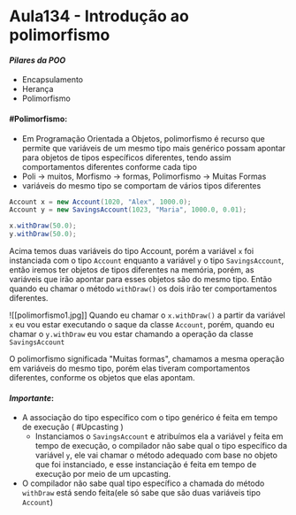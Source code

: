 # Aula134 - Introdução ao polimorfismo

#### *Pilares da POO*
- Encapsulamento
- Herança
- Polimorfismo

####  #Polimorfismo:
- Em Programação Orientada a Objetos, polimorfismo é recurso que permite que variáveis de um mesmo tipo mais genérico possam apontar para objetos de tipos específicos diferentes, tendo assim comportamentos diferentes conforme cada tipo
- Poli -> muitos, Morfismo -> formas, Polimorfismo -> Muitas Formas
- variáveis do mesmo tipo se comportam de vários tipos diferentes

```java
Account x = new Account(1020, "Alex", 1000.0);
Account y = new SavingsAccount(1023, "Maria", 1000.0, 0.01);

x.withDraw(50.0);
y.withDraw(50.0);
```
Acima temos duas variáveis do tipo Account, porém a variável `x` foi instanciada com o tipo `Account` enquanto a variável `y` o tipo `SavingsAccount`, então iremos ter objetos de tipos diferentes na memória, porém, as variáveis que irão apontar para esses objetos são do mesmo tipo.
Então quando eu chamar o método `withDraw()` os dois irão ter comportamentos diferentes.

![[polimorfismo1.jpg]]
Quando eu chamar o `x.withDraw()` a partir da variável `x` eu vou estar executando o saque da classe `Account`, porém, quando eu chamar o `y.withDraw` eu vou estar chamando a operação da classe `SavingsAccount` 

O polimorfismo significada "Muitas formas", chamamos a mesma operação em variáveis do mesmo tipo, porém elas tiveram comportamentos diferentes, conforme os objetos que elas apontam.

#### *Importante*:
- A associação do tipo específico com o tipo genérico é feita em tempo de execução ( #Upcasting )
	- Instanciamos o `SavingsAccount` e atribuímos ela a variável `y` feita em tempo de execução, o compilador não sabe qual o tipo específico da variável `y`, ele vai chamar o método adequado com base no objeto que foi instanciado, e esse instanciação é feita em tempo de execução por meio de um upcasting.
- O compilador não sabe qual tipo específico a chamada do método `withDraw` está sendo feita(ele só sabe que são duas variáveis tipo `Account`)
